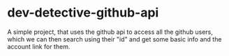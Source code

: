 # dev-detective-github-api
A simple project, that uses the github api to access all the github users, which we can then search using their "id" and get some basic info and the account link for them.
